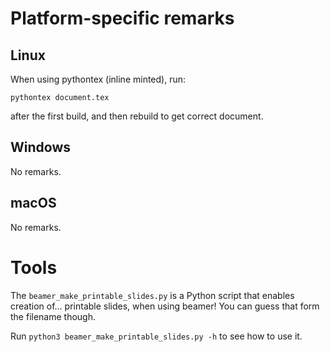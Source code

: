 
# Platform-specific remarks


## Linux

When using pythontex (inline minted), run:

```
pythontex document.tex
```

after the first build, and then rebuild to get correct document.


## Windows

No remarks.


## macOS

No remarks.


# Tools

The `beamer_make_printable_slides.py` is a Python script that enables creation of...
printable slides, when using beamer! You can guess that form the filename though.

Run `python3 beamer_make_printable_slides.py -h` to see how to use it.
